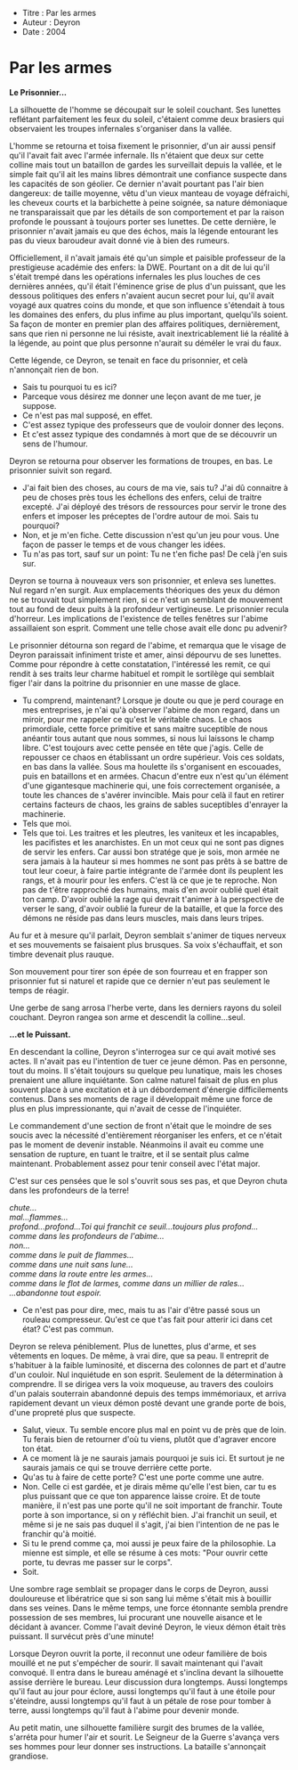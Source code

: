 * Titre : Par les armes
* Auteur : Deyron
* Date : 2004


Par les armes
=============

**Le Prisonnier...**

La silhouette de l'homme se découpait sur le soleil couchant. Ses lunettes reflétant parfaitement les feux du soleil, c'étaient comme deux brasiers qui observaient les troupes infernales s'organiser dans la vallée.

L'homme se retourna et toisa fixement le prisonnier, d'un air aussi pensif qu'il l'avait fait avec l'armée infernale. Ils n'étaient que deux sur cette colline mais tout un bataillon de gardes les surveillait depuis la vallée, et le simple fait qu'il ait les mains libres démontrait une confiance suspecte dans les capacités de son géolier.
Ce dernier n'avait pourtant pas l'air bien dangereux: de taille moyenne, vêtu d'un vieux manteau de voyage défraichi, les cheveux courts et la barbichette à peine soignée, sa nature démoniaque ne transparaissait que par les détails de son comportement et par la raison profonde le poussant à toujours porter ses lunettes. De cette dernière, le prisonnier n'avait jamais eu que des échos, mais la légende entourant les pas du vieux baroudeur avait donné vie à bien des rumeurs.

Officiellement, il n'avait jamais été qu'un simple et paisible professeur de la prestigieuse académie des enfers: la DWE. Pourtant on a dit de lui qu'il s'était trempé dans les opérations infernales les plus louches de ces dernières années, qu'il était l'éminence grise de plus d'un puissant, que les dessous politiques des enfers n'avaient aucun secret pour lui, qu'il avait voyagé aux quatres coins du monde, et que son influence s'étendait à tous les domaines des enfers, du plus infime au plus important, quelqu'ils soient.
Sa façon de monter en premier plan des affaires politiques, dernièrement, sans que rien ni personne ne lui résiste, avait inextricablement lié la réalité à la légende, au point que plus personne n'aurait su déméler le vrai du faux.

Cette légende, ce Deyron, se tenait en face du prisonnier, et celà n'annonçait rien de bon.

- Sais tu pourquoi tu es ici?
- Parceque vous désirez me donner une leçon avant de me tuer, je suppose.
- Ce n'est pas mal supposé, en effet.
- C'est assez typique des professeurs que de vouloir donner des leçons.
- Et c'est assez typique des condamnés à mort que de se découvrir un sens de l'humour.

Deyron se retourna pour observer les formations de troupes, en bas. Le prisonnier suivit son regard.

- J'ai fait bien des choses, au cours de ma vie, sais tu? J'ai dû connaitre à peu de choses près tous les échellons des enfers, celui de traitre excepté. J'ai déployé des trésors de ressources pour servir le trone des enfers et imposer les préceptes de l'ordre autour de moi. Sais tu pourquoi?
- Non, et je m'en fiche. Cette discussion n'est qu'un jeu pour vous. Une façon de passer le temps et de vous changer les idées.
- Tu n'as pas tort, sauf sur un point: Tu ne t'en fiche pas! De celà j'en suis sur.

Deyron se tourna à nouveaux vers son prisonnier, et enleva ses lunettes. Nul regard n'en surgit. Aux emplacements théoriques des yeux du démon ne se trouvait tout simplement rien, si ce n'est un semblant de mouvement tout au fond de deux puits à la profondeur vertigineuse.
Le prisonnier recula d'horreur. Les implications de l'existence de telles fenêtres sur l'abime assaillaient son esprit. Comment une telle chose avait elle donc pu advenir?

Le prisonnier détourna son regard de l'abime, et remarqua que le visage de Deyron paraissait infiniment triste et amer, ainsi dépourvu de ses lunettes. Comme pour répondre à cette constatation, l'intéressé les remit, ce qui rendit à ses traits leur charme habituel et rompit le sortilège qui semblait figer l'air dans la poitrine du prisonnier en une masse de glace.

- Tu comprend, maintenant? Lorsque je doute ou que je perd courage en mes entreprises, je n'ai qu'à observer l'abime de mon regard, dans un miroir, pour me rappeler ce qu'est le véritable chaos. Le chaos primordiale, cette force primitive et sans maitre suceptible de nous anéantir tous autant que nous sommes, si nous lui laissons le champ libre. C'est toujours avec cette pensée en tête que j'agis. Celle de repousser ce chaos en établissant un ordre supérieur.
Vois ces soldats, en bas dans la vallée. Sous ma houlette ils s'organisent en escouades, puis en bataillons et en armées. Chacun d'entre eux n'est qu'un élément d'une gigantesque machinerie qui, une fois correctement organisée, a toute les chances de s'avérer invincible. Mais pour celà il faut en retirer certains facteurs de chaos, les grains de sables suceptibles d'enrayer la machinerie.
- Tels que moi.
- Tels que toi. Les traitres et les pleutres, les vaniteux et les incapables, les pacifistes et les anarchistes. En un mot ceux qui ne sont pas dignes de servir les enfers. Car aussi bon stratége que je sois, mon armée ne sera jamais à la hauteur si mes hommes ne sont pas prêts à se battre de tout leur coeur, à faire partie intégrante de l'armée dont ils peuplent les rangs, et à mourir pour les enfers.
C'est là ce que je te reproche. Non pas de t'être rapproché des humains, mais d'en avoir oublié quel était ton camp. D'avoir oublié la rage qui devrait t'animer à la perspective de verser le sang, d'avoir oublié la fureur de la bataille, et que la force des démons ne réside pas dans leurs muscles, mais dans leurs tripes.

Au fur et à mesure qu'il parlait, Deyron semblait s'animer de tiques nerveux et ses mouvements se faisaient plus brusques. Sa voix s'échauffait, et son timbre devenait plus rauque.

Son mouvement pour tirer son épée de son fourreau et en frapper son prisonnier fut si naturel et rapide que ce dernier n'eut pas seulement le temps de réagir.

Une gerbe de sang arrosa l'herbe verte, dans les derniers rayons du soleil couchant. Deyron rangea son arme et descendit la colline...seul. 

**...et le Puissant.**

En descendant la colline, Deyron s'interrogea sur ce qui avait motivé ses actes. Il n'avait pas eu l'intention de tuer ce jeune démon. Pas en personne, tout du moins. Il s'était toujours su quelque peu lunatique, mais les choses prenaient une allure inquiétante. Son calme naturel faisait de plus en plus souvent place à une excitation et à un débordement d'énergie difficilements contenus. Dans ses moments de rage il développait même une force de plus en plus impressionante, qui n'avait de cesse de l'inquiéter.

Le commandement d'une section de front n'était que le moindre de ses soucis avec la nécessité d'entièrement réorganiser les enfers, et ce n'était pas le moment de devenir instable.
Néanmoins il avait eu comme une sensation de rupture, en tuant le traitre, et il se sentait plus calme maintenant. Probablement assez pour tenir conseil avec l'état major.

C'est sur ces pensées que le sol s'ouvrit sous ses pas, et que Deyron chuta dans les profondeurs de la terre!


*chute...*  
*mal...flammes...*  
*profond...profond...Toi qui franchit ce seuil...toujours plus profond...*  
*comme dans les profondeurs de l'abime...*  
*non...*  
*comme dans le puit de flammes...*  
*comme dans une nuit sans lune...*  
*comme dans la route entre les armes...*  
*comme dans le flot de larmes, comme dans un millier de rales...*  
*...abandonne tout espoir.*


- Ce n'est pas pour dire, mec, mais tu as l'air d'être passé sous un rouleau compresseur. Qu'est ce que t'as fait pour atterir ici dans cet état? C'est pas commun.

Deyron se releva péniblement. Plus de lunettes, plus d'arme, et ses vêtements en loques. De même, à vrai dire, que sa peau. Il entreprit de s'habituer à la faible luminosité, et discerna des colonnes de part et d'autre d'un couloir. Nul inquiétude en son esprit. Seulement de la détermination à comprendre. Il se dirigea vers la voix moqueuse, au travers des couloirs d'un palais souterrain abandonné depuis des temps immémoriaux, et arriva rapidement devant un vieux démon posté devant une grande porte de bois, d'une propreté plus que suspecte.

- Salut, vieux. Tu semble encore plus mal en point vu de près que de loin. Tu ferais bien de retourner d'où tu viens, plutôt que d'agraver encore ton état.
- A ce moment là je ne saurais jamais pourquoi je suis ici. Et surtout je ne saurais jamais ce qui se trouve derrière cette porte.
- Qu'as tu à faire de cette porte? C'est une porte comme une autre.
- Non. Celle ci est gardée, et je dirais même qu'elle l'est bien, car tu es plus puissant que ce que ton apparence laisse croire. Et de toute manière, il n'est pas une porte qu'il ne soit important de franchir. Toute porte à son importance, si on y réfléchit bien. J'ai franchit un seuil, et même si je ne sais pas duquel il s'agit, j'ai bien l'intention de ne pas le franchir qu'à moitié.
- Si tu le prend comme ça, moi aussi je peux faire de la philosophie. La mienne est simple, et elle se résume à ces mots: "Pour ouvrir cette porte, tu devras me passer sur le corps".
- Soit.

Une sombre rage semblait se propager dans le corps de Deyron, aussi douloureuse et libératrice que si son sang lui même s'était mis à bouillir dans ses veines. Dans le même temps, une force étonnante sembla prendre possession de ses membres, lui procurant une nouvelle aisance et le décidant à avancer.
Comme l'avait deviné Deyron, le vieux démon était très puissant. Il survécut près d'une minute!

Lorsque Deyron ouvrit la porte, il reconnut une odeur familière de bois mouillé et ne put s'empécher de sourir. Il savait maintenant qui l'avait convoqué. Il entra dans le bureau aménagé et s'inclina devant la silhouette assise derrière le bureau. Leur discussion dura longtemps. Aussi longtemps qu'il faut au jour pour éclore, aussi longtemps qu'il faut à une étoile pour s'éteindre, aussi longtemps qu'il faut à un pétale de rose pour tomber à terre, aussi longtemps qu'il faut à l'abime pour devenir monde.


Au petit matin, une silhouette familière surgit des brumes de la vallée, s'arréta pour humer l'air et sourit.
Le Seigneur de la Guerre s'avança vers ses hommes pour leur donner ses instructions. La bataille s'annonçait grandiose.

